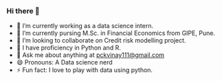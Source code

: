 ### Hi there 👋


- 🔭 I’m currently working as a data science intern.
- 🌱 I’m currently pursing M.Sc. in Financial Economics from GIPE, Pune.
- 👯 I’m looking to collaborate on Credit risk modelling project.
- 🤔 I have proficiency in Python and R.
- 💬 Ask me about anything at pckvinay111@gmail.com
- 😄 Pronouns: A Data science nerd
- ⚡ Fun fact: I love to play with data using python.

